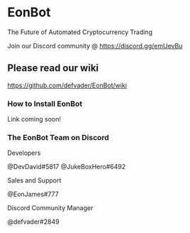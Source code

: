 # EonBot

The Future of Automated Cryptocurrency Trading

Join our Discord community @ https://discord.gg/emUevBu

## Please read our wiki

https://github.com/defvader/EonBot/wiki


### How to Install EonBot

Link coming soon!

### The EonBot Team on Discord

Developers

@DevDavid#5817
@JukeBoxHero#6492

Sales and Support

@EonJames#777

Discord Community Manager

@defvader#2849
